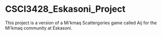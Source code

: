 # CSCI3428_Eskasoni_Project
This project is a version of a Mi’kmaq Scattergories game called Aij for the Mi’kmaq community at Eskasoni.
